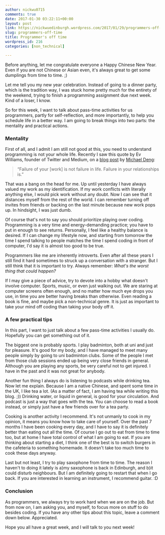 ```yaml
---
author: nickwu0715
comments: true
date: 2017-01-30 03:22:11+00:00
layout: post
link: https://nickwuedinburgh.wordpress.com/2017/01/29/programmers-off-time/
slug: programmers-off-time
title: Programmer's off time
wordpress_id: 216
categories: [non_technical]

---
```


Before anything, let me congratulate everyone a Happy Chinese New Year. Even if you are not Chinese or Asian even, it's always great to get some dumplings from time to time. ;)

Let me tell you my new year celebration. Instead of going to a dinner party, which is the tradition way, I was stuck home pretty much for the entirety of the weekend, trying to finish a programming assignment due next week. Kind of a loser, I know.

So for this week, I want to talk about pass-time activities for us programmers, partly for self-reflection, and more importantly, to help you schedule life in a better way. I am going to break things into two parts: the mentality and practical actions.



### Mentality



First of all, and I admit I am still not good at this, you need to understand programming is not your whole life. Recently I saw this quote by Ev Williams, founder of Twitter and Medium, on a [blog post](https://medium.freecodecamp.com/how-to-land-a-top-notch-tech-job-as-a-student-5c97fec82f3d#.dnilkyk7q) by [Michael Deng](http://michaeldeng.me/):



<blockquote>“Failure of your [work] is not failure in life. Failure in your relationships is.”</blockquote>



That was a bang on the head for me. Up until yesterday I have always valued my work as my identification. If my work conflicts with literally anything else, I would pick work without any doubt. Now I can see that it distances myself from the rest of the world. I can remember turning off invites from friends or backing on the last minute because new work pops up. In hindsight, I was just dumb.

Of course that's not to say you should prioritize playing over coding. Programming is a very time and energy-demanding practice; you have to put in enough to see returns. Personally, I feel like a healthy balance is desired. If I can change my lifestyle now, and starting from tomorrow the time I spend talking to people matches the time I spend coding in front of computer, I'd say it is almost too good to be true.

Programmers like me are inherently introverts. Even after all these years I still find it hard sometimes to struck up a conversation with a stranger. But I still think that it is important to try. Always remember: _What's the worst thing that could happen?_

If I may give a piece of advice, try to devote into a hobby what doesn't involve computer. Sports, music, or even just walking out. We are staring at computer screens often enough, and no matter how much eye drops you use, in time you are better having breaks than otherwise. Even reading a book is fine, and maybe pick a non-technical genre. It is just as important to take your mind off coding than taking your body off it.



### A few practical tips



In this part, I want to just talk about a few pass-time activities I usually do. Hopefully you can get something out of it.

The biggest one is probably sports. I play badminton, both at uni and just for pleasure. It's good for my body, and I have managed to meet many people simply by going to uni badminton clubs. Some of the people I met from those club sessions ended up being very close friends in general. Although you are playing any sports, be very careful not to get injured. I have in the past and it was not great for anybody.

Another fun thing I always do is listening to podcasts while drinking tea. Now let me explain. Because I am a native Chinese, and spent some time in the UK, I like tea a lot. (As a matter of fact, I am having tea while writing this blog. ;)) Drinking water, or liquid in general, is good for your circulation. And podcast is just a way that goes with the tea. You can choose to read a book instead, or simply just have a few friends over for a tea party.

Cooking is another activity I recommend. It's not unmanly to cook in my opinion, it means you know how to take care of yourself. Over the past 7 months I have been cooking every day, and I have to say it is definitely better than eating out all the time. Of course I go out to eat from time to time too, but at home I have total control of what I am going to eat. If you are thinking about starting a diet, I think one of the best is to switch burgers in the cafeteria to something homemade. It doesn't take too much time to cook these days anyway.

Last but not least, I try to play saxophone from time to time. The reason I haven't to doing it lately is a)my saxophone is back in Edinburgh, and b)it could disturb neighbours. But I am definitely going to restart that when I go back. If you are interested in learning an instrument, I recommend guitar. :D



### Conclusion



As programmers, we always try to work hard when we are on the job. But from now on, I am asking you, and myself, to focus more on stuff to do besides coding. If you have any other tips about this topic, leave a comment down below. Appreciated.

Hope you all have a great week, and I will talk to you next week!
